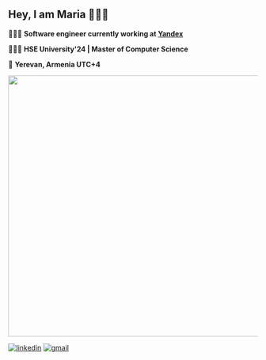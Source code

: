 ## Hey, I am Maria 🙋🏼‍♀️


👩🏼‍💻
**Software engineer currently working at [Yandex](https://yandex.com/company/)**

👩🏼‍🎓 
**HSE University'24 | Master of Computer Science**

📍
**Yerevan, Armenia UTC+4**

<img src="https://skillicons.dev/icons?i=redis,prometheus,grafana,python,elasticsearch,spring,django,gradle,docker,postgresql,java,dotnet,cs,kotlin,graphql&theme=light" width="528" />

[![linkedin](https://img.shields.io/badge/linkedin-mmanakhova-78bef4?labelColor=0068ca&style=for-the-badge&logo=linkedin&link=https://www.linkedin.com/in/mmanakhova)](https://www.linkedin.com/in/mmanakhova)
[![gmail](https://img.shields.io/badge/gmail-manakhova.m.s@gmail.com-f2f2f2?labelColor=white&style=for-the-badge&logo=gmail&link=mailto:manakhova.m.s@gmail.com)](mailto:manakhova.m.s@gmail.com) 
